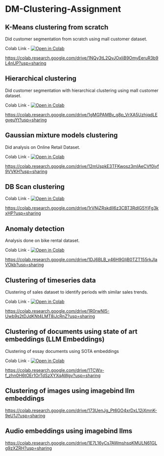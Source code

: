 # DM-Clustering-Assignment

## K-Means clustering from scratch
Did customer segmentation from scratch using mall customer dataset. 

Colab Link - [![Open in Colab](https://colab.research.google.com/assets/colab-badge.svg)](https://colab.research.google.com/drive/1NQy3tL2QvJOxIiB9OmyEeruR3b9L4nUP?usp=sharing)

https://colab.research.google.com/drive/1NQy3tL2QvJOxIiB9OmyEeruR3b9L4nUP?usp=sharing

## Hierarchical clustering
Did customer segmentation with hierarchical clustering using mall customer dataset. 

Colab Link - [![Open in Colab](https://colab.research.google.com/assets/colab-badge.svg)](https://colab.research.google.com/drive/1gMGPAMBv_g8p_VrXA5UzhjqdLEgveuYt?usp=sharing)

https://colab.research.google.com/drive/1gMGPAMBv_g8p_VrXA5UzhjqdLEgveuYt?usp=sharing

## Gaussian mixture models clustering
Did analysis on Online Retail Dataset. 

Colab Link - [![Open in Colab](https://colab.research.google.com/assets/colab-badge.svg)](https://colab.research.google.com/drive/12mUspkE3TFKwosz3mIAeCVf0iyf9VVKH?usp=sharing)

https://colab.research.google.com/drive/12mUspkE3TFKwosz3mIAeCVf0iyf9VVKH?usp=sharing

## DB Scan clustering
Colab Link - [![Open in Colab](https://colab.research.google.com/assets/colab-badge.svg)](https://colab.research.google.com/drive/1rVNjZRskdII6z3CBT3RdIG5YjFg3kxHP?usp=sharing)

https://colab.research.google.com/drive/1rVNjZRskdII6z3CBT3RdIG5YjFg3kxHP?usp=sharing

## Anomaly detection
Analysis done on bike rental dataset. 

Colab Link - [![Open in Colab](https://colab.research.google.com/assets/colab-badge.svg)](https://colab.research.google.com/drive/1DJ6BLB_y46H9GIjB0TZT155rkJlaVOkb?usp=sharing)

https://colab.research.google.com/drive/1DJ6BLB_y46H9GIjB0TZT155rkJlaVOkb?usp=sharing

## Clustering of timeseries data
Clustering of sales dataset to identify periods with similar sales trends.

Colab Link - [![Open in Colab](https://colab.research.google.com/assets/colab-badge.svg)](https://colab.research.google.com/drive/1R0rwNI5-Uwb9s2tDJdKNt4LMT8iJcRnZ?usp=sharing)

https://colab.research.google.com/drive/1R0rwNI5-Uwb9s2tDJdKNt4LMT8iJcRnZ?usp=sharing

## Clustering of documents using state of art embeddings (LLM Embeddings)
Clustering of essay documents using SOTA embeddings

Colab Link - [![Open in Colab](https://colab.research.google.com/assets/colab-badge.svg)](https://colab.research.google.com/drive/1TCWx-f_zhn0H6tOEr1OrTdSzXYXqAWgv?usp=sharing)

https://colab.research.google.com/drive/1TCWx-f_zhn0H6tOEr1OrTdSzXYXqAWgv?usp=sharing

## Clustering of images using imagebind llm embeddings 
https://colab.research.google.com/drive/173UenJg_Pt6GO4xrDxL12jXmnK-9eU1J?usp=sharing

## Audio embeddings using imagebind llms
https://colab.research.google.com/drive/1E7L16yCs7AWmshsqKMULN61GLg9zXZRH?usp=sharing

